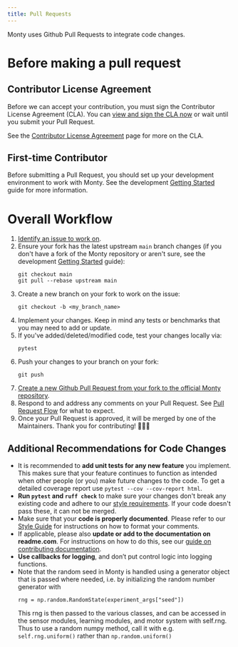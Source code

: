 ```yaml
---
title: Pull Requests
---
```

Monty uses Github Pull Requests to integrate code changes.

# Before making a pull request

## Contributor License Agreement

Before we can accept your contribution, you must sign the Contributor License Agreement (CLA). You can [view and sign the CLA now](https://na4.documents.adobe.com/public/esignWidget?wid=CBFCIBAA3AAABLblqZhA-C5ccSQcDGY-PiamH4HnZdj5p2I1oDc8FiBJ_23pReFeauFhfcIkC1XfzxC2qnBQ*) or wait until you submit your Pull Request.

See the [Contributor License Agreement](pull-requests/contributor-license-agreement.md) page for more on the CLA.

## First-time Contributor

Before submitting a Pull Request, you should set up your development environment to work with Monty. See the development [Getting Started](../how-to-use-monty/getting-started.md) guide for more information.

# Overall Workflow

1. [Identify an issue to work on](ways-to-contribute-to-code/identify-an-issue-to-work-on.md).
2. Ensure your fork has the latest upstream `main` branch changes (if you don't have a fork of the Monty repository or aren't sure, see the development [Getting Started](../how-to-use-monty/getting-started.md) guide):
   ```shell
   git checkout main
   git pull --rebase upstream main
   ```
3. Create a new branch on your fork to work on the issue:
   ```shell
   git checkout -b <my_branch_name>
   ```
4. Implement your changes. Keep in mind any tests or benchmarks that you may need to add or update.
5. If you've added/deleted/modified code, test your changes locally via:
   ```shell
   pytest
   ```
6. Push your changes to your branch on your fork:
   ```shell
   git push
   ```
7. [Create a new Github Pull Request from your fork to the official Monty repository](https://docs.github.com/en/pull-requests/collaborating-with-pull-requests/proposing-changes-to-your-work-with-pull-requests/creating-a-pull-request-from-a-fork).
8. Respond to and address any comments on your Pull Request. See [Pull Request Flow](pull-requests/pull-request-flow.md) for what to expect.
9. Once your Pull Request is approved, it will be merged by one of the Maintainers. Thank you for contributing! 🥳🎉🎊

## Additional Recommendations for Code Changes

- It is recommended to **add unit tests for any new feature** you implement. This makes sure that your feature continues to function as intended when other people (or you) make future changes to the code. To get a detailed coverage report use `pytest --cov --cov-report html`.
- **Run `pytest` and `ruff check`** to make sure your changes don't break any existing code and adhere to our [style requirements](style-guide.md). If your code doesn't pass these, it can not be merged.
- Make sure that your **code is properly documented**. Please refer to our [Style Guide](style-guide.md) for instructions on how to format your comments.
- If applicable, please also **update or add to the documentation on readme.com**. For instructions on how to do this, see our [guide on contributing documentation](documentation.md).
- **Use callbacks for logging**, and don’t put control logic into logging functions.
- Note that the random seed in Monty is handled using a generator object that is passed
  where needed, i.e. by initializing the random number generator with
  ```
  rng = np.random.RandomState(experiment_args["seed"])
  ```
  This rng is then passed to the various classes, and can be accessed in the sensor
  modules, learning modules, and motor system with self.rng. Thus to use a random
  numpy method, call it with e.g. `self.rng.uniform()` rather than `np.random.uniform()`